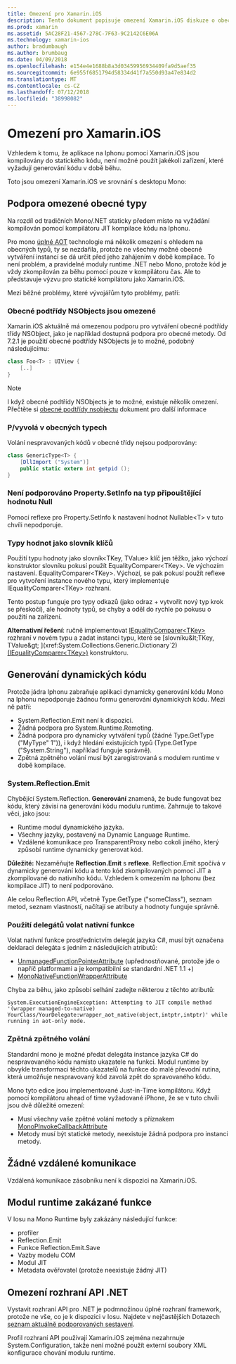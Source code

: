 ```yaml
---
title: Omezení pro Xamarin.iOS
description: Tento dokument popisuje omezení Xamarin.iOS diskuze o obecných typů, obecné podtřídy NSObjects, volání nespravovaných kódů v obecných objektů a další.
ms.prod: xamarin
ms.assetid: 5AC28F21-4567-278C-7F63-9C2142C6E06A
ms.technology: xamarin-ios
author: bradumbaugh
ms.author: brumbaug
ms.date: 04/09/2018
ms.openlocfilehash: e154e4e1688b8a3d03459956934409fa9d5aef35
ms.sourcegitcommit: 6e955f6851794d58334d41f7a550d93a47e834d2
ms.translationtype: MT
ms.contentlocale: cs-CZ
ms.lasthandoff: 07/12/2018
ms.locfileid: "38998082"
---
```

# <a name="limitations-of-xamarinios"></a>Omezení pro Xamarin.iOS

Vzhledem k tomu, že aplikace na Iphonu pomocí Xamarin.iOS jsou kompilovány do statického kódu, není možné použít jakékoli zařízení, které vyžadují generování kódu v době běhu.

Toto jsou omezení Xamarin.iOS ve srovnání s desktopu Mono:

 <a name="Limited_Generics_Support" />


## <a name="limited-generics-support"></a>Podpora omezené obecné typy

Na rozdíl od tradičních Mono/.NET staticky předem místo na vyžádání kompilován pomocí kompilátoru JIT kompilace kódu na Iphonu.

Pro mono [úplné AOT](http://www.mono-project.com/docs/advanced/aot/#full-aot) technologie má několik omezení s ohledem na obecných typů, ty se nezdařila, protože ne všechny možné obecné vytváření instancí se dá určit před jeho zahájením v době kompilace. To není problém, a pravidelné moduly runtime .NET nebo Mono, protože kód je vždy zkompilován za běhu pomocí pouze v kompilátoru čas. Ale to představuje výzvu pro statické kompilátoru jako Xamarin.iOS.

Mezi běžné problémy, které vývojářům tyto problémy, patří:

 <a name="Generic_Subclasses_of_NSObjects_are_limited" />


### <a name="generic-subclasses-of-nsobjects-are-limited"></a>Obecné podtřídy NSObjects jsou omezené

Xamarin.iOS aktuálně má omezenou podporu pro vytváření obecné podtřídy třídy NSObject, jako je například dostupná podpora pro obecné metody. Od 7.2.1 je použití obecné podtřídy NSObjects je to možné, podobný následujícímu:

```csharp
class Foo<T> : UIView {
    [..]
}
```

> [!NOTE]
> I když obecné podtřídy NSObjects je to možné, existuje několik omezení. Přečtěte si [obecné podtřídy nsobjectu](~/ios/internals/api-design/nsobject-generics.md) dokument pro další informace



### <a name="pinvokes-in-generic-types"></a>P/vyvolá v obecných typech

Volání nespravovaných kódů v obecné třídy nejsou podporovány:

```csharp
class GenericType<T> {
    [DllImport ("System")]
    public static extern int getpid ();
}
```

 <a name="Property.SetInfo_on_a_Nullable_Type_is_not_supported" />


### <a name="propertysetinfo-on-a-nullable-type-is-not-supported"></a>Není podporováno Property.SetInfo na typ připouštějící hodnotu Null

Pomocí reflexe pro Property.SetInfo k nastavení hodnot Nullable&lt;T&gt; v tuto chvíli nepodporuje.

 <a name="Value_types_as_Dictionary_Keys" />


### <a name="value-types-as-dictionary-keys"></a>Typy hodnot jako slovník klíčů

Použití typu hodnoty jako slovník&lt;TKey, TValue&gt; klíč jen těžko, jako výchozí konstruktor slovníku pokusí použít EqualityComparer&lt;TKey&gt;. Ve výchozím nastavení. EqualityComparer&lt;TKey&gt;. Výchozí, se pak pokusí použít reflexe pro vytvoření instance nového typu, který implementuje IEqualityComparer&lt;TKey&gt; rozhraní.

Tento postup funguje pro typy odkazů (jako odraz + vytvořit nový typ krok se přeskočí), ale hodnoty typů, se chyby a oděl do rychle po pokusu o použití na zařízení.

 **Alternativní řešení**: ručně implementovat [IEqualityComparer&lt;TKey&gt; ](xref:System.Collections.Generic.IEqualityComparer`1) rozhraní v novém typu a zadat instanci typu, které se [slovníku&lt;TKey, TValue&gt; ](xref:System.Collections.Generic.Dictionary`2) [(IEqualityComparer&lt;TKey&gt;)](xref:System.Collections.Generic.IEqualityComparer`1) konstruktoru.


 <a name="No_Dynamic_Code_Generation" />


## <a name="no-dynamic-code-generation"></a>Generování dynamických kódu

Protože jádra Iphonu zabraňuje aplikaci dynamicky generování kódu Mono na Iphonu nepodporuje žádnou formu generování dynamických kódu. Mezi ně patří:

-  System.Reflection.Emit není k dispozici.
-  Žádná podpora pro System.Runtime.Remoting.
-  Žádná podpora pro dynamicky vytváření typů (žádné Type.GetType ("MyType" 1")), i když hledání existujících typů (Type.GetType ("System.String"), například funguje správně). 
-  Zpětná zpětného volání musí být zaregistrovaná s modulem runtime v době kompilace.


 
 <a name="System.Reflection.Emit" />


### <a name="systemreflectionemit"></a>System.Reflection.Emit

Chybějící System.Reflection. **Generování** znamená, že bude fungovat bez kódu, který závisí na generování kódu modulu runtime. Zahrnuje to takové věci, jako jsou:

-  Runtime modul dynamického jazyka.
-  Všechny jazyky, postavený na Dynamic Language Runtime.
-  Vzdálené komunikace pro TransparentProxy nebo cokoli jiného, který způsobí runtime dynamicky generovat kód. 


 **Důležité:** Nezaměňujte **Reflection.Emit** s **reflexe**. Reflection.Emit spočívá v dynamicky generování kódu a tento kód zkompilovaných pomocí JIT a zkompilované do nativního kódu. Vzhledem k omezením na Iphonu (bez kompilace JIT) to není podporováno.

Ale celou Reflection API, včetně Type.GetType ("someClass"), seznam metod, seznam vlastností, načítají se atributy a hodnoty funguje správně.

### <a name="using-delegates-to-call-native-functions"></a>Použití delegátů volat nativní funkce

Volat nativní funkce prostřednictvím delegát jazyka C#, musí být označena deklaraci delegáta s jedním z následujících atributů:

- [UnmanagedFunctionPointerAttribute](xref:System.Runtime.InteropServices.UnmanagedFunctionPointerAttribute) (upřednostňované, protože jde o napříč platformami a je kompatibilní se standardní .NET 1.1 +)
- [MonoNativeFunctionWrapperAttribute](https://developer.xamarin.com/api/type/ObjCRuntime.MonoNativeFunctionWrapperAttribute)

Chyba za běhu, jako způsobí selhání zadejte některou z těchto atributů:

```
System.ExecutionEngineException: Attempting to JIT compile method '(wrapper managed-to-native) YourClass/YourDelegate:wrapper_aot_native(object,intptr,intptr)' while running in aot-only mode.
```
 
 <a name="Reverse_Callbacks" />


### <a name="reverse-callbacks"></a>Zpětná zpětného volání

Standardní mono je možné předat delegáta instance jazyka C# do nespravovaného kódu namísto ukazatele na funkci. Modul runtime by obvykle transformaci těchto ukazatelů na funkce do malé převodní rutina, která umožňuje nespravovaný kód zavolá zpět do spravovaného kódu.

Mono tyto edice jsou implementované Just-in-Time kompilátoru. Když pomocí kompilátoru ahead of time vyžadované iPhone, že se v tuto chvíli jsou dvě důležité omezení:

-  Musí všechny vaše zpětné volání metody s příznakem [MonoPInvokeCallbackAttribute](https://developer.xamarin.com/api/type/ObjCRuntime.MonoPInvokeCallbackAttribute) 
-  Metody musí být statické metody, neexistuje žádná podpora pro instanci metody. 
 
<a name="No_Remoting" />

## <a name="no-remoting"></a>Žádné vzdálené komunikace

Vzdálená komunikace zásobníku není k dispozici na Xamarin.iOS.


 <a name="Runtime_Disabled_Features" />


## <a name="runtime-disabled-features"></a>Modul runtime zakázané funkce

V Iosu na Mono Runtime byly zakázány následující funkce:

-  profiler
-  Reflection.Emit
-  Funkce Reflection.Emit.Save
-  Vazby modelu COM
-  Modul JIT
-  Metadata ověřovatel (protože neexistuje žádný JIT)


 <a name=".NET_API_Limitations" />


## <a name="net-api-limitations"></a>Omezení rozhraní API .NET

Vystavit rozhraní API pro .NET je podmnožinou úplné rozhraní framework, protože ne vše, co je k dispozici v Iosu. Najdete v nejčastějších Dotazech [seznam aktuálně podporovaných sestavení](~/cross-platform/internals/available-assemblies.md).



Profil rozhraní API používají Xamarin.iOS zejména nezahrnuje System.Configuration, takže není možné použít externí soubory XML konfigurace chování modulu runtime.

